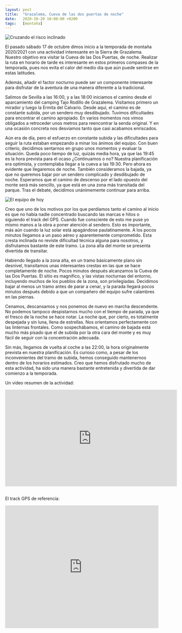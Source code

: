 ```yaml
---
layout: post
title:  "Grazalema, Cueva de las dos puertas de noche"
date:   2020-10-20 10:00:00 +0200
tags:	[montaña]
---
```


![Cruzando el risco inclinado][risco]

El pasado sábado 17 de octubre dimos inicio a la temporada de montaña 2020/2021 con una actividad
interesante en la Sierra de Grazalema. Nuestro objetivo era visitar la Cueva de las Dos Puertas,
de noche. Realizar la ruta en horario de tarde es interesante en estos primeros compases
de la temporada, pues nos evita el calor del medio día que aún puede sentirse en estas latitudes.

Además, añadir el factor nocturno puede ser un componente interesante para disfrutar de la aventura
de una manera diferente a la tradicional.

<!--more-->

Salimos de Sevilla a las 16:00, y a las 18:00 iniciamos el camino desde el aparcamiento del camping
Tajo Rodillo de Grazalema. Visitamos primero un mirador y luego la Ermita del Calvario. Desde
aquí, el camino es de constante subida, por un sendero muy desdibujado. Tuvimos dificultades para
encontrar el camino apropiado. En varios momentos nos vimos obligados a retroceder unos metros para
reencontrar la senda original. Y en una ocasión concreta nos desviamos tanto que casi acabamos
enriscados.

Aún era de día, pero el esfuerzo en constante subida y las dificultades para seguir la ruta estaban
empezando a minar los ánimos del equipo. Con buen criterio, decidimos sentarnos en grupo unos
momentos y evaluar la situación. Queda poco tiempo de luz, quizás media hora, ya que las 19:45 es
la hora prevista para el ocaso ¿Continuamos o no? Nuestra planificación era optimista, y
contemplaba llegar a la cueva a las 19:30. Pero ahora es evidente que llegaremos de noche. También
consideramos la bajada, ya que no queremos bajar por un sendero complicado y desdibujado de noche.
Esperamos que el camino de descenso por el lado opuesto del monte será más sencillo, ya que está
en una zona más transitada del parque. Tras el debate, decidimos unánimemente continuar para arriba.

![El equipo de hoy][equipo]

Creo que uno de los motivos por los que perdíamos tanto el camino al inicio es que no había nadie
concentrado buscando las marcas e hitos o siguiendo el track del GPS. Cuando fue consciente de esto
me puse yo mismo manos a la obra a poner atención al sendero. Esto es importante, más aún cuando
la luz solar está apagándose paulatinamente. A los pocos minutos llegamos a un paso aéreo y
aparentemente comprometido. Esta cresta inclinada no reviste dificultad técnica alguna para
nosotros, y disfrutamos bastante de este tramo. La zona alta del monte se presenta divertida de
transitar.

Habiendo llegado a la zona alta, en un tramo básicamente plano sin desnivel, transitamos unas
interesantes crestas en las que se hace completamente de noche. Pocos minutos después alcanzamos la
Cueva de las Dos Puertas. El sitio es magnifico, y las vistas nocturnas del entorno, incluyendo
muchos de los pueblos de la zona, son privilegiadas. Decidimos bajar al menos un tramo antes de
parar a cenar, y la parada llegará pocos minutos después debido a que un compañero del equipo sufre
calambres en las piernas.

Cenamos, descansamos y nos ponemos de nuevo en marcha descendente. No podemos tampoco despistarnos
mucho con el tiempo de parada, ya que el fresco de la noche se hace notar. La noche que, por
cierto, es totalmente despejada y sin luna, llena de estrellas. Nos orientamos perfectamente con
las linternas frontales. Como sospechábamos, el camino de bajada está mucho más pisado que el de
subida por la otra cara del monte y es muy fácil de seguir con la concentración adecuada.

Sin más, llegamos de vuelta al coche a las 22:00, la hora originalmente prevista en nuestra
planificación. Es curioso como, a pesar de los inconvenientes del tramo de subida, hemos conseguido
mantenernos dentro de los horarios estimados. Creo que hemos disfrutado mucho de esta actividad, ha
sido una manera bastante entretenida y divertida de dar comienzo a la temporada.

Un video resumen de la actividad:

<div class="iframeWrapper">
<iframe width="560" height="315"
	src="https://www.youtube-nocookie.com/embed/6htn0yW-GIs"
	frameborder="0"
	allow="accelerometer; autoplay; encrypted-media; gyroscope; picture-in-picture"
	allowfullscreen>
</iframe>
</div>
<br/>

El track GPS de referencia:

<div class="iframeWikilocWrapper">
<iframe frameBorder="0" scrolling="no"
  src="https://es.wikiloc.com/wikiloc/spatialArtifacts.do?event=view&measures=on&title=on&near=on&images=off&maptype=H&id=3941306"
  width="500" height="400">
</iframe>
</div>


[equipo]:	{{site.url}}/assets/20201020-cueva2puertas-equipo.png
[risco]:	{{site.url}}/assets/20201020-cueva2puertas.png

